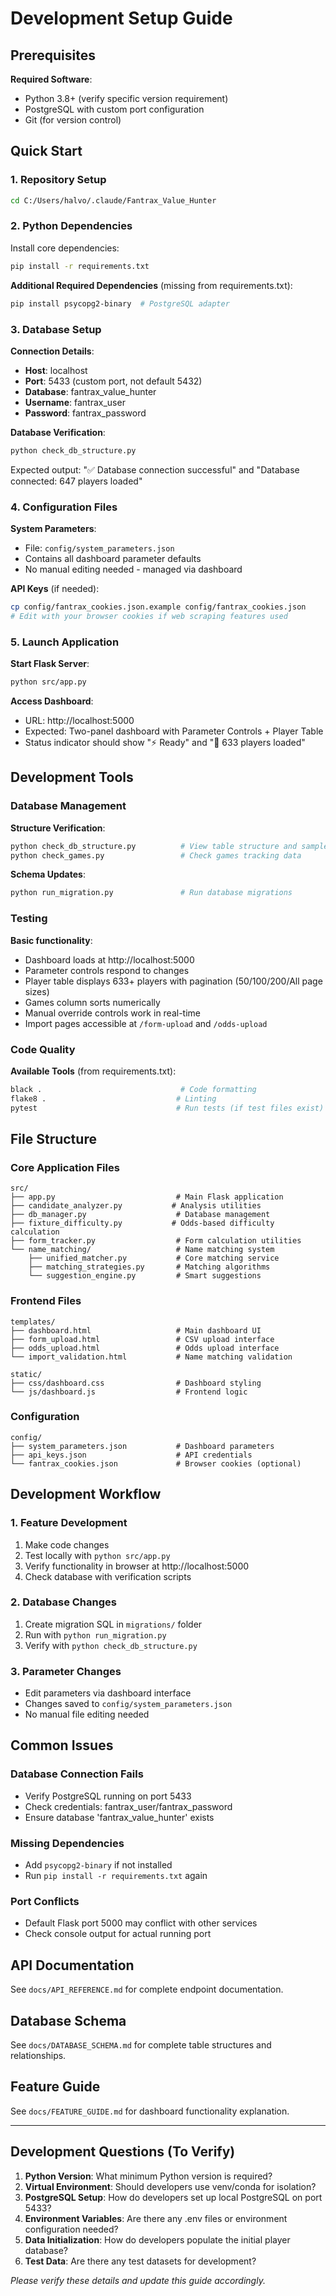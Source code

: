 # Development Setup Guide

## Prerequisites

**Required Software**:
- Python 3.8+ (verify specific version requirement)
- PostgreSQL with custom port configuration
- Git (for version control)

## Quick Start

### 1. Repository Setup
```bash
cd C:/Users/halvo/.claude/Fantrax_Value_Hunter
```

### 2. Python Dependencies

Install core dependencies:
```bash
pip install -r requirements.txt
```

**Additional Required Dependencies** (missing from requirements.txt):
```bash
pip install psycopg2-binary  # PostgreSQL adapter
```

### 3. Database Setup

**Connection Details**:
- **Host**: localhost
- **Port**: 5433 (custom port, not default 5432)
- **Database**: fantrax_value_hunter
- **Username**: fantrax_user
- **Password**: fantrax_password

**Database Verification**:
```bash
python check_db_structure.py
```
Expected output: "✅ Database connection successful" and "Database connected: 647 players loaded"

### 4. Configuration Files

**System Parameters**:
- File: `config/system_parameters.json`
- Contains all dashboard parameter defaults
- No manual editing needed - managed via dashboard

**API Keys** (if needed):
```bash
cp config/fantrax_cookies.json.example config/fantrax_cookies.json
# Edit with your browser cookies if web scraping features used
```

### 5. Launch Application

**Start Flask Server**:
```bash
python src/app.py
```

**Access Dashboard**:
- URL: http://localhost:5000
- Expected: Two-panel dashboard with Parameter Controls + Player Table
- Status indicator should show "⚡ Ready" and "🎯 633 players loaded"

## Development Tools

### Database Management

**Structure Verification**:
```bash
python check_db_structure.py          # View table structure and sample data
python check_games.py                 # Check games tracking data
```

**Schema Updates**:
```bash
python run_migration.py               # Run database migrations
```

### Testing

**Basic functionality**:
- Dashboard loads at http://localhost:5000
- Parameter controls respond to changes
- Player table displays 633+ players with pagination (50/100/200/All page sizes)
- Games column sorts numerically
- Manual override controls work in real-time
- Import pages accessible at `/form-upload` and `/odds-upload`

### Code Quality

**Available Tools** (from requirements.txt):
```bash
black .                               # Code formatting
flake8 .                             # Linting
pytest                               # Run tests (if test files exist)
```

## File Structure

### Core Application Files
```
src/
├── app.py                           # Main Flask application
├── candidate_analyzer.py           # Analysis utilities
├── db_manager.py                    # Database management
├── fixture_difficulty.py           # Odds-based difficulty calculation
├── form_tracker.py                  # Form calculation utilities
└── name_matching/                   # Name matching system
    ├── unified_matcher.py           # Core matching service
    ├── matching_strategies.py       # Matching algorithms
    └── suggestion_engine.py         # Smart suggestions
```

### Frontend Files
```
templates/
├── dashboard.html                   # Main dashboard UI
├── form_upload.html                 # CSV upload interface
├── odds_upload.html                 # Odds upload interface
└── import_validation.html           # Name matching validation

static/
├── css/dashboard.css                # Dashboard styling
└── js/dashboard.js                  # Frontend logic
```

### Configuration
```
config/
├── system_parameters.json           # Dashboard parameters
├── api_keys.json                    # API credentials
└── fantrax_cookies.json             # Browser cookies (optional)
```

## Development Workflow

### 1. Feature Development
1. Make code changes
2. Test locally with `python src/app.py`
3. Verify functionality in browser at http://localhost:5000
4. Check database with verification scripts

### 2. Database Changes
1. Create migration SQL in `migrations/` folder
2. Run with `python run_migration.py`
3. Verify with `python check_db_structure.py`

### 3. Parameter Changes
- Edit parameters via dashboard interface
- Changes saved to `config/system_parameters.json`
- No manual file editing needed

## Common Issues

### Database Connection Fails
- Verify PostgreSQL running on port 5433
- Check credentials: fantrax_user/fantrax_password
- Ensure database 'fantrax_value_hunter' exists

### Missing Dependencies
- Add `psycopg2-binary` if not installed
- Run `pip install -r requirements.txt` again

### Port Conflicts
- Default Flask port 5000 may conflict with other services
- Check console output for actual running port

## API Documentation

See `docs/API_REFERENCE.md` for complete endpoint documentation.

## Database Schema

See `docs/DATABASE_SCHEMA.md` for complete table structures and relationships.

## Feature Guide

See `docs/FEATURE_GUIDE.md` for dashboard functionality explanation.

---

## Development Questions (To Verify)

1. **Python Version**: What minimum Python version is required?
2. **Virtual Environment**: Should developers use venv/conda for isolation?
3. **PostgreSQL Setup**: How do developers set up local PostgreSQL on port 5433?
4. **Environment Variables**: Are there any .env files or environment configuration needed?
5. **Data Initialization**: How do developers populate the initial player database?
6. **Test Data**: Are there any test datasets for development?

*Please verify these details and update this guide accordingly.*